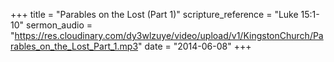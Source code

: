 +++
title = "Parables on the Lost (Part 1)"
scripture_reference = "Luke 15:1-10"
sermon_audio = "https://res.cloudinary.com/dy3wlzuye/video/upload/v1/KingstonChurch/Parables_on_the_Lost_Part_1.mp3"
date = "2014-06-08"
+++
